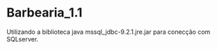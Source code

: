 # Barbearia_1.1   

  Utilizando a biblioteca java mssql_jdbc-9.2.1.jre.jar para conecção com SQLserver.
